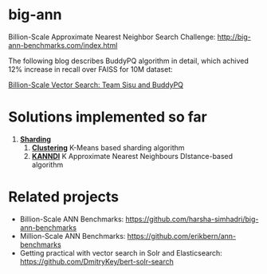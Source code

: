 # big-ann

Billion-Scale Approximate Nearest Neighbor Search Challenge: http://big-ann-benchmarks.com/index.html

The following blog describes BuddyPQ algorithm in detail, which achived 12% increase in recall over FAISS for 10M dataset:

[Billion-Scale Vector Search: Team Sisu and BuddyPQ](https://dmitry-kan.medium.com/billion-scale-vector-search-team-sisu-and-buddypq-ce9b016fd433)

Solutions implemented so far
==
1. [**Sharding**](src/algorithms/sharding)
   1. [**Clustering**](src/algorithms/sharding/clustering) K-Means based sharding algorithm
   2. [**KANNDI**](src/algorithms/sharding/kanndi) K Approximate Nearest Neighbours DIstance-based algorithm

Related projects
==
* Billion-Scale ANN Benchmarks: https://github.com/harsha-simhadri/big-ann-benchmarks
* Million-Scale ANN Benchmarks: https://github.com/erikbern/ann-benchmarks
* Getting practical with vector search in Solr and Elasticsearch: https://github.com/DmitryKey/bert-solr-search